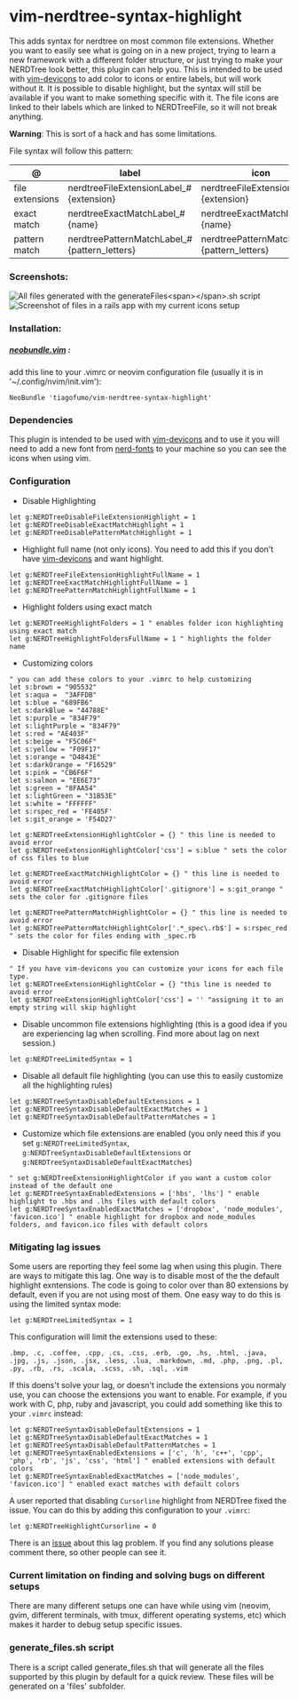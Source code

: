 # vim-nerdtree-syntax-highlight
This adds syntax for nerdtree on most common file extensions. Whether you want to easily see what is going on in a new project, trying to learn a new framework with a different folder structure, or just trying to make your NERDTree look better, this plugin can help you. This is intended to be used with [vim-devicons](https://github.com/ryanoasis/vim-devicons) to add color to icons or entire labels, but will work without it. It is possible to disable highlight, but the syntax will still be available if you want to make something specific with it. The file icons are linked to their labels which are linked to NERDTreeFile, so it will not break anything.

**Warning**: This is sort of a hack and has some limitations.

File syntax will follow this pattern:

| @ | label  | icon |
|---| --- | --- |
|file extensions|nerdtreeFileExtensionLabel_#{extension}|nerdtreeFileExtensionIcon_#{extension}|
|exact match|nerdtreeExactMatchLabel_#{name}|nerdtreeExactMatchIcon_#{name} |
|pattern match |nerdtreePatternMatchLabel_#{pattern_letters}|nerdtreePatternMatchIcon_#{pattern_letters}|

### Screenshots:
![](/screenshots/allfiles.png "All files generated with the generateFiles<span></span>.sh script")
![](/screenshots/railsapp.png "Screenshot of files in a rails app with my current icons setup")

### Installation:
##### [neobundle.vim](https://github.com/Shougo/neobundle.vim) :
add this line to your .vimrc or neovim configuration file (usually it is in '~/.config/nvim/init.vim'):
```vim
NeoBundle 'tiagofumo/vim-nerdtree-syntax-highlight'
```
### Dependencies
This plugin is intended to be used with [vim-devicons](https://github.com/ryanoasis/vim-devicons) and to use it you will need to add a new font from [nerd-fonts](https://github.com/ryanoasis/nerd-fonts) to your machine so you can see the icons when using vim.
### Configuration
* Disable Highlighting
```vim
let g:NERDTreeDisableFileExtensionHighlight = 1
let g:NERDTreeDisableExactMatchHighlight = 1
let g:NERDTreeDisablePatternMatchHighlight = 1
```
* Highlight full name (not only icons). You need to add this if you don't have [vim-devicons](https://github.com/ryanoasis/vim-devicons) and want highlight.
```vim
let g:NERDTreeFileExtensionHighlightFullName = 1
let g:NERDTreeExactMatchHighlightFullName = 1
let g:NERDTreePatternMatchHighlightFullName = 1
```
* Highlight folders using exact match
```vim
let g:NERDTreeHighlightFolders = 1 " enables folder icon highlighting using exact match
let g:NERDTreeHighlightFoldersFullName = 1 " highlights the folder name
```
* Customizing colors
```vim
" you can add these colors to your .vimrc to help customizing
let s:brown = "905532"
let s:aqua =  "3AFFDB"
let s:blue = "689FB6"
let s:darkBlue = "44788E"
let s:purple = "834F79"
let s:lightPurple = "834F79"
let s:red = "AE403F"
let s:beige = "F5C06F"
let s:yellow = "F09F17"
let s:orange = "D4843E"
let s:darkOrange = "F16529"
let s:pink = "CB6F6F"
let s:salmon = "EE6E73"
let s:green = "8FAA54"
let s:lightGreen = "31B53E"
let s:white = "FFFFFF"
let s:rspec_red = 'FE405F'
let s:git_orange = 'F54D27'

let g:NERDTreeExtensionHighlightColor = {} " this line is needed to avoid error
let g:NERDTreeExtensionHighlightColor['css'] = s:blue " sets the color of css files to blue

let g:NERDTreeExactMatchHighlightColor = {} " this line is needed to avoid error
let g:NERDTreeExactMatchHighlightColor['.gitignore'] = s:git_orange " sets the color for .gitignore files

let g:NERDTreePatternMatchHighlightColor = {} " this line is needed to avoid error
let g:NERDTreePatternMatchHighlightColor['.*_spec\.rb$'] = s:rspec_red " sets the color for files ending with _spec.rb
```
* Disable Highlight for specific file extension
```vim
" If you have vim-devicons you can customize your icons for each file type.
let g:NERDTreeExtensionHighlightColor = {} "this line is needed to avoid error
let g:NERDTreeExtensionHighlightColor['css'] = '' "assigning it to an empty string will skip highlight
```
* Disable uncommon file extensions highlighting (this is a good idea if you are experiencing lag when scrolling. Find more about lag on next session.)
```vim
let g:NERDTreeLimitedSyntax = 1
```
* Disable all default file highlighting (you can use this to easily customize all the highlighting rules)
```vim
let g:NERDTreeSyntaxDisableDefaultExtensions = 1
let g:NERDTreeSyntaxDisableDefaultExactMatches = 1
let g:NERDTreeSyntaxDisableDefaultPatternMatches = 1
```
* Customize which file extensions are enabled (you only need this if you set `g:NERDTreeLimitedSyntax`, `g:NERDTreeSyntaxDisableDefaultExtensions` or `g:NERDTreeSyntaxDisableDefaultExactMatches`)
```vim
" set g:NERDTreeExtensionHighlightColor if you want a custom color instead of the default one
let g:NERDTreeSyntaxEnabledExtensions = ['hbs', 'lhs'] " enable highlight to .hbs and .lhs files with default colors
let g:NERDTreeSyntaxEnabledExactMatches = ['dropbox', 'node_modules', 'favicon.ico'] " enable highlight for dropbox and node_modules folders, and favicon.ico files with default colors
```
### Mitigating lag issues
Some users are reporting they feel some lag when using this plugin. There are ways to mitigate this lag. One way is to disable most of the the default highlight exntensions. The code is going to color over than 80 extensions by default, even if you are not using most of them. One easy way to do this is using the limited syntax mode:
```vim
let g:NERDTreeLimitedSyntax = 1
```
This configuration will limit the extensions used to these:
```
.bmp, .c, .coffee, .cpp, .cs, .css, .erb, .go, .hs, .html, .java, .jpg, .js, .json, .jsx, .less, .lua, .markdown, .md, .php, .png, .pl, .py, .rb, .rs, .scala, .scss, .sh, .sql, .vim
```
If this doens't solve your lag, or doesn't include the extensions you normaly use, you can choose the extensions you want to enable. For example, if you work with C, php, ruby and javascript, you could add something like this to your `.vimrc` instead:
```vim
let g:NERDTreeSyntaxDisableDefaultExtensions = 1
let g:NERDTreeSyntaxDisableDefaultExactMatches = 1
let g:NERDTreeSyntaxDisableDefaultPatternMatches = 1
let g:NERDTreeSyntaxEnabledExtensions = ['c', 'h', 'c++', 'cpp', 'php', 'rb', 'js', 'css', 'html'] " enabled extensions with default colors
let g:NERDTreeSyntaxEnabledExactMatches = ['node_modules', 'favicon.ico'] " enabled exact matches with default colors
```
A user reported that disabling `Cursorline` highlight from NERDTree fixed the issue. You can do this by adding this configuration to your `.vimrc`:
```vim
let g:NERDTreeHighlightCursorline = 0
```
There is an [issue](https://github.com/tiagofumo/vim-nerdtree-syntax-highlight/issues/6) about this lag problem. If you find any solutions please comment there, so other people can see it.
### Current limitation on finding and solving bugs on different setups
There are many different setups one can have while using vim (neovim, gvim, different terminals, with tmux, different operating systems, etc) which makes it harder to debug setup specific issues.
### generate_files.sh script
There is a script called generate_files.sh that will generate all the files supported by this plugin by default for a quick review. These files will be generated on a 'files' subfolder.
